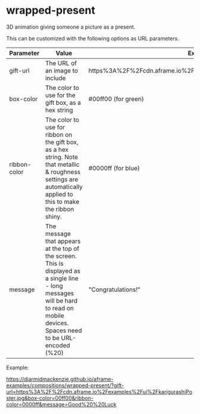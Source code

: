 # wrapped-present
 3D animation giving someone a picture as a present.


This can be customized with the following options as URL parameters.

| Parameter    | Value                                                        | Example                                                      | Default                   |
| ------------ | ------------------------------------------------------------ | ------------------------------------------------------------ | ------------------------- |
| gift-url     | The URL of an image to include                               | https%3A%2F%2Fcdn.aframe.io%2Fexamples%2Fui%2FkarigurashiPoster.jpg | ./assets/sample-image.png |
| box-color    | The color to use for the gift box, as a hex string           | #00ff00 (for green)                                          | red (#ff0000)             |
| ribbon-color | The color to use for ribbon on the gift box, as a hex string.  Note that metallic & roughness settings are automatically applied to this to make the ribbon shiny. | #0000ff (for blue)                                           | gold (#ffd700)            |
| message      | The message that appears at the top of the screen.  This is displayed as a single line - long messages will be hard to read on mobile devices.  Spaces need to be URL-encoded (%20) | "Congratulations!"                                           | "Happy Birthday!"         |



Example:

https://diarmidmackenzie.github.io/aframe-examples/compositions/wrapped-present/?gift-url=https%3A%2F%2Fcdn.aframe.io%2Fexamples%2Fui%2FkarigurashiPoster.jpg&box-color=00ff00&ribbon-color=0000ff&message=Good%20%20Luck



